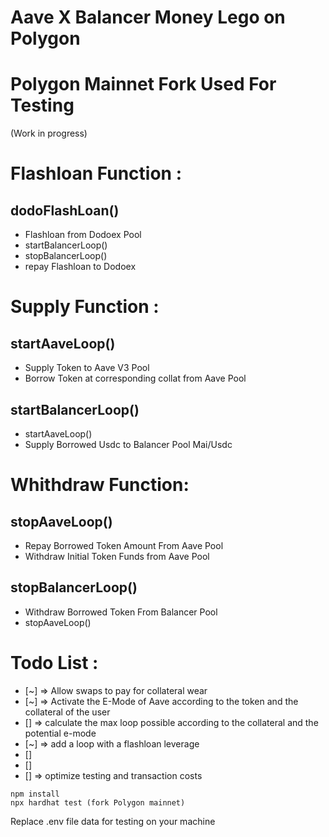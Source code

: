 # Aave X Balancer Money Lego on Polygon 
# Polygon Mainnet Fork Used For Testing
(Work in progress)

# Flashloan Function : 

## dodoFlashLoan()
- Flashloan from Dodoex Pool
- startBalancerLoop()
- stopBalancerLoop()
- repay Flashloan to Dodoex

# Supply Function : 

## startAaveLoop()
- Supply Token to Aave V3 Pool
- Borrow Token at corresponding collat from Aave Pool

## startBalancerLoop()
- startAaveLoop()
- Supply Borrowed Usdc to Balancer Pool Mai/Usdc 


# Whithdraw Function: 

## stopAaveLoop()
- Repay Borrowed Token Amount From Aave Pool
- Withdraw Initial Token Funds from Aave Pool

## stopBalancerLoop()
- Withdraw Borrowed Token From Balancer Pool
- stopAaveLoop()

# Todo List : 
- [~] => Allow swaps to pay for collateral wear
- [~] => Activate the E-Mode of Aave according to the token and the collateral of the user
- [] => calculate the max loop possible according to the collateral and the potential e-mode
- [~] => add a loop with a flashloan leverage
- []
- []
- [] => optimize testing and transaction costs


```shell
npm install
npx hardhat test (fork Polygon mainnet)
```

Replace .env file data for testing on your machine

